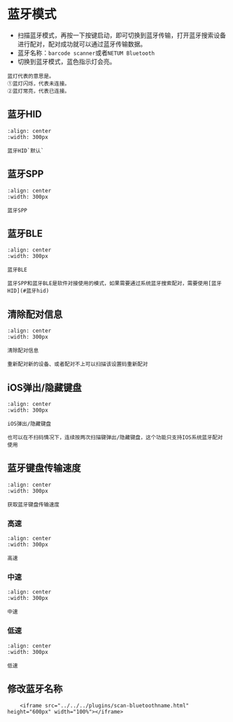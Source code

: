 # 蓝牙模式


- 扫描蓝牙模式，再按一下按键启动，即可切换到蓝牙传输，打开蓝牙搜索设备进行配对，配对成功就可以通过蓝牙传输数据。
- 蓝牙名称：`barcode scanner`或者`NETUM Bluetooth`
- 切换到蓝牙模式，蓝色指示灯会亮。


```{note}
蓝灯代表的意思是。  
①蓝灯闪烁，代表未连接。  
②蓝灯常亮，代表已连接。  
```


## 蓝牙HID

```{figure} ../../../media/wireless/AT2BPROFILE3D2.png
:align: center
:width: 300px

蓝牙HID`默认`
```

 ## 蓝牙SPP

```{figure} ../../../media/wireless/AT2BPROFILE3D4.png
:align: center
:width: 300px

蓝牙SPP
```

## 蓝牙BLE

```{figure} ../../../media/wireless/AT2BPROFILE3D8.png
:align: center
:width: 300px

蓝牙BLE
```

```{note}
蓝牙SPP和蓝牙BLE是软件对接使用的模式，如果需要通过系统蓝牙搜索配对，需要使用[蓝牙HID](#蓝牙hid)
```
## 清除配对信息

```{figure} ../../../media/wireless/2525ALL-CH.png
:align: center
:width: 300px

清除配对信息
```

```{note}
重新配对新的设备、或者配对不上可以扫描该设置码重新配对
```

## iOS弹出/隐藏键盘
```{figure} ../../../media/wireless/25250S.png
:align: center
:width: 300px

iOS弹出/隐藏键盘
```

```{note}
也可以在不扫码情况下，连续按两次扫描键弹出/隐藏键盘，这个功能只支持IOS系统蓝牙配对使用
```

## 蓝牙键盘传输速度


```{figure} ../../../media/wireless/AT2BHIDDLY.png
:align: center
:width: 300px

获取蓝牙键盘传输速度
```
### 高速

```{figure} ../../../media/wireless/AT2BHIDDLY3D2.png
:align: center
:width: 300px

高速
```

### 中速

```{figure} ../../../media/wireless/AT2BHIDDLY3D10.png
:align: center
:width: 300px

中速
```

### 低速
```{figure} ../../../media/wireless/AT2BHIDDLY3D25.png
:align: center
:width: 300px

低速
```

## 修改蓝牙名称
```{raw} html
    <iframe src="../../../plugins/scan-bluetoothname.html" height="600px" width="100%"></iframe>

```